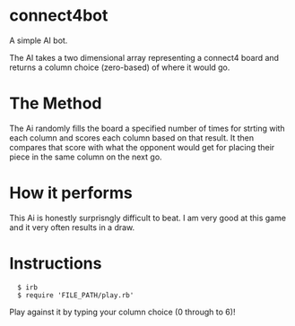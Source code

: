 # connect4bot
A simple AI bot.

The AI takes a two dimensional array representing a connect4 board and returns a column choice (zero-based) of where it would go.

# The Method

The Ai randomly fills the board a specified number of times for strting with each column and scores each column based on that result. It then compares that score with what the opponent would get for placing their piece in the same column on the next go.

# How it performs

This Ai is honestly surprisngly difficult to beat. I am very good at this game and it very often results in a draw.

# Instructions

``` Terminal
  $ irb
  $ require 'FILE_PATH/play.rb'
```
Play against it by typing your column choice (0 through to 6)!
